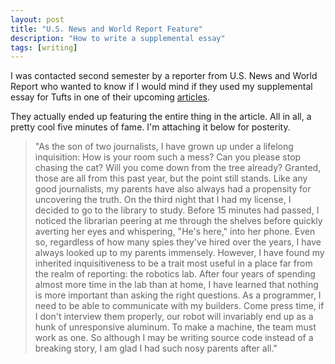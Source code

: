 ```yaml
---
layout: post
title: "U.S. News and World Report Feature"
description: "How to write a supplemental essay"
tags: [writing]
---
```


I was contacted second semester by a reporter from U.S. News and World Report who wanted to know if I would mind if they used my supplemental essay for Tufts in one of their upcoming [articles](https://www.usnews.com/education/best-colleges/articles/2018-04-16/how-to-write-a-supplemental-essay-for-college-applications). 

They actually ended up featuring the entire thing in the article. All in all, a pretty cool five minutes of fame. I'm attaching it below for posterity.

> "As the son of two journalists, I have grown up under a lifelong inquisition: How is your room such a mess? Can you please stop chasing the cat? Will you come down from the tree already? Granted, those are all from this past year, but the point still stands. Like any good journalists, my parents have also always had a propensity for uncovering the truth. On the third night that I had my license, I decided to go to the library to study. Before 15 minutes had passed, I noticed the librarian peering at me through the shelves before quickly averting her eyes and whispering, "He's here," into her phone. Even so, regardless of how many spies they've hired over the years, I have always looked up to my parents immensely. However, I have found my inherited inquisitiveness to be a trait most useful in a place far from the realm of reporting: the robotics lab. After four years of spending almost more time in the lab than at home, I have learned that nothing is more important than asking the right questions. As a programmer, I need to be able to communicate with my builders. Come press time, if I don't interview them properly, our robot will invariably end up as a hunk of unresponsive aluminum. To make a machine, the team must work as one. So although I may be writing source code instead of a breaking story, I am glad I had such nosy parents after all."
